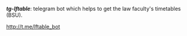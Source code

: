 ***tg-lftable***: telegram bot which helps to get the law faculty's timetables (BSU).

http://t.me/lftable_bot
